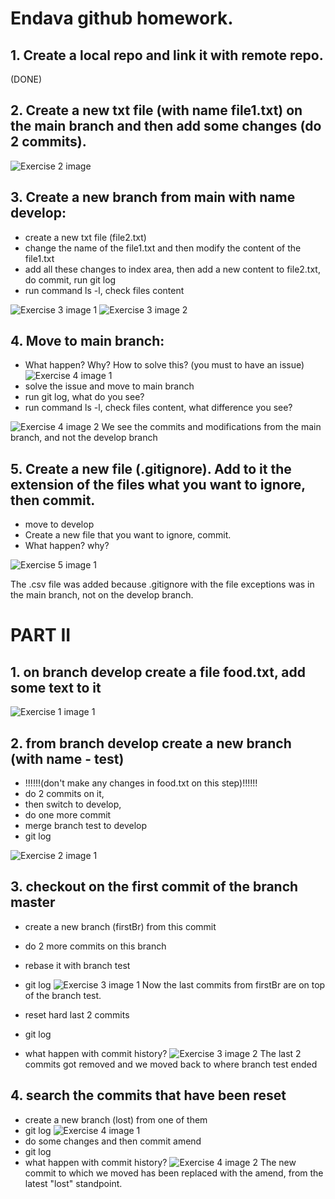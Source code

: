 # Endava github homework.

## 1. Create a local repo and link it with remote repo.

(DONE)

## 2. Create a new txt file (with name file1.txt) on the main branch and then add some changes (do 2 commits).

![Exercise 2 image](image.png)

## 3. Create a new branch from main with name develop:

- create a new txt file (file2.txt)
- change the name of the file1.txt and then modify the content of the file1.txt
- add all these changes to index area, then add a new content to file2.txt, do commit, run git log
- run command ls -l, check files content

![Exercise 3 image 1](image-1.png)
![Exercise 3 image 2](image-2.png)

## 4. Move to main branch:

- What happen? Why? How to solve this? (you must to have an issue)
  ![Exercise 4 image 1](image-3.png)
- solve the issue and move to main branch
- run git log, what do you see?
- run command ls -l, check files content, what difference you see?

![Exercise 4 image 2](image-1.png)
We see the commits and modifications from the main branch, and not the develop branch

## 5. Create a new file (.gitignore). Add to it the extension of the files what you want to ignore, then commit.

- move to develop
- Create a new file that you want to ignore, commit.
- What happen? why?

![Exercise 5 image 1](image-4.png)

The .csv file was added because .gitignore with the file exceptions was in the main branch, not on the develop branch.

# PART II

## 1. on branch develop create a file food.txt, add some text to it

![Exercise 1 image 1](image-5.png)

## 2. from branch develop create a new branch (with name - test)

- !!!!!!(don't make any changes in food.txt on this step)!!!!!!
- do 2 commits on it,
- then switch to develop,
- do one more commit
- merge branch test to develop
- git log

![Exercise 2 image 1](image-6.png)

## 3. checkout on the first commit of the branch master

- create a new branch (firstBr) from this commit
- do 2 more commits on this branch
- rebase it with branch test
- git log
  ![Exercise 3 image 1](image-5.png)
  Now the last commits from firstBr are on top of the branch test.

- reset hard last 2 commits
- git log
- what happen with commit history?
  ![Exercise 3 image 2](image-6.png)
  The last 2 commits got removed and we moved back to where branch test ended

## 4. search the commits that have been reset

- create a new branch (lost) from one of them
- git log
  ![Exercise 4 image 1](image-5.png)
- do some changes and then commit amend
- git log
- what happen with commit history?
  ![Exercise 4 image 2](image-6.png)
  The new commit to which we moved has been replaced with the amend, from the latest "lost" standpoint.
